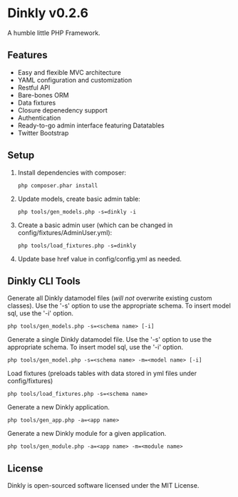 Dinkly v0.2.6
=============

A humble little PHP Framework.

Features
--------

- Easy and flexible MVC architecture
- YAML configuration and customization
- Restful API
- Bare-bones ORM
- Data fixtures
- Closure depenedency support
- Authentication
- Ready-to-go admin interface featuring Datatables
- Twitter Bootstrap

Setup
-----

1. Install dependencies with composer:

    `php composer.phar install`

2. Update models, create basic admin table:

    `php tools/gen_models.php -s=dinkly -i`

3. Create a basic admin user (which can be changed in config/fixtures/AdminUser.yml):

    `php tools/load_fixtures.php -s=dinkly`

4. Update base href value in config/config.yml as needed.

Dinkly CLI Tools
----------------

Generate all Dinkly datamodel files (*will not* overwrite existing custom classes). Use the '-s' option to use the appropriate schema. To insert model sql, use the '-i' option.

	php tools/gen_models.php -s=<schema name> [-i]

Generate a single Dinkly datamodel file. Use the '-s' option to use the appropriate schema. To insert model sql, use the '-i' option.

	php tools/gen_model.php -s=<schema name> -m=<model name> [-i]

Load fixtures (preloads tables with data stored in yml files under config/fixtures)

	php tools/load_fixtures.php -s=<schema name>

Generate a new Dinkly application.

	php tools/gen_app.php -a=<app name>

Generate a new Dinkly module for a given application.

	php tools/gen_module.php -a=<app name> -m=<module name>


License
-------

Dinkly is open-sourced software licensed under the MIT License.